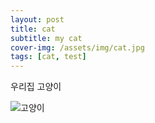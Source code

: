 ```yaml
---
layout: post
title: cat
subtitle: my cat
cover-img: /assets/img/cat.jpg
tags: [cat, test]
---
```


우리집 고양이

![고양이](/images/cat.jpg)
